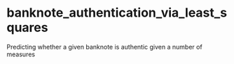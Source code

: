 # banknote_authentication_via_least_squares
Predicting whether a given banknote is authentic given a number of measures

